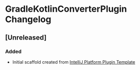 <!-- Keep a Changelog guide -> https://keepachangelog.com -->

# GradleKotlinConverterPlugin Changelog

## [Unreleased]
### Added
- Initial scaffold created from [IntelliJ Platform Plugin Template](https://github.com/JetBrains/intellij-platform-plugin-template)

